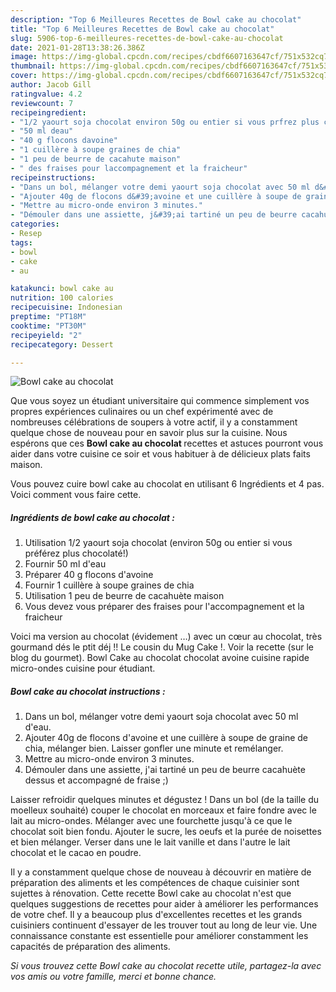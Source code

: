 ```yaml
---
description: "Top 6 Meilleures Recettes de Bowl cake au chocolat"
title: "Top 6 Meilleures Recettes de Bowl cake au chocolat"
slug: 5906-top-6-meilleures-recettes-de-bowl-cake-au-chocolat
date: 2021-01-28T13:38:26.386Z
image: https://img-global.cpcdn.com/recipes/cbdf6607163647cf/751x532cq70/bowl-cake-au-chocolat-photo-principale-de-la-recette.jpg
thumbnail: https://img-global.cpcdn.com/recipes/cbdf6607163647cf/751x532cq70/bowl-cake-au-chocolat-photo-principale-de-la-recette.jpg
cover: https://img-global.cpcdn.com/recipes/cbdf6607163647cf/751x532cq70/bowl-cake-au-chocolat-photo-principale-de-la-recette.jpg
author: Jacob Gill
ratingvalue: 4.2
reviewcount: 7
recipeingredient:
- "1/2 yaourt soja chocolat environ 50g ou entier si vous prfrez plus chocolat"
- "50 ml deau"
- "40 g flocons davoine"
- "1 cuillère à soupe graines de chia"
- "1 peu de beurre de cacahute maison"
- " des fraises pour laccompagnement et la fraicheur"
recipeinstructions:
- "Dans un bol, mélanger votre demi yaourt soja chocolat avec 50 ml d&#39;eau."
- "Ajouter 40g de flocons d&#39;avoine et une cuillère à soupe de graine de chia, mélanger bien. Laisser gonfler une minute et remélanger."
- "Mettre au micro-onde environ 3 minutes."
- "Démouler dans une assiette, j&#39;ai tartiné un peu de beurre cacahuète dessus et accompagné de fraise ;)"
categories:
- Resep
tags:
- bowl
- cake
- au

katakunci: bowl cake au 
nutrition: 100 calories
recipecuisine: Indonesian
preptime: "PT18M"
cooktime: "PT30M"
recipeyield: "2"
recipecategory: Dessert

---
```



![Bowl cake au chocolat](https://img-global.cpcdn.com/recipes/cbdf6607163647cf/751x532cq70/bowl-cake-au-chocolat-photo-principale-de-la-recette.jpg)

Que vous soyez un étudiant universitaire qui commence simplement vos propres expériences culinaires ou un chef expérimenté avec de nombreuses célébrations de soupers à votre actif, il y a constamment quelque chose de nouveau pour en savoir plus sur la cuisine. Nous espérons que ces <strong> Bowl cake au chocolat </strong> recettes et astuces pourront vous aider dans votre cuisine ce soir et vous habituer à de délicieux plats faits maison.

<!--inarticleads1-->

Vous pouvez cuire bowl cake au chocolat en utilisant 6 Ingrédients et 4 pas. Voici comment vous faire cette.

##### Ingrédients de bowl cake au chocolat :

1. Utilisation 1/2 yaourt soja chocolat (environ 50g ou entier si vous préférez plus chocolaté!)
1. Fournir 50 ml d&#39;eau
1. Préparer 40 g flocons d&#39;avoine
1. Fournir 1 cuillère à soupe graines de chia
1. Utilisation 1 peu de beurre de cacahuète maison
1. Vous devez vous préparer  des fraises pour l&#39;accompagnement et la fraicheur


Voici ma version au chocolat (évidement …) avec un cœur au chocolat, très gourmand dés le ptit déj !! Le cousin du Mug Cake !. Voir la recette (sur le blog du gourmet). Bowl Cake au chocolat chocolat avoine cuisine rapide micro-ondes cuisine pour étudiant. 

<!--inarticleads2-->

##### Bowl cake au chocolat instructions :

1. Dans un bol, mélanger votre demi yaourt soja chocolat avec 50 ml d&#39;eau.
1. Ajouter 40g de flocons d&#39;avoine et une cuillère à soupe de graine de chia, mélanger bien. Laisser gonfler une minute et remélanger.
1. Mettre au micro-onde environ 3 minutes.
1. Démouler dans une assiette, j&#39;ai tartiné un peu de beurre cacahuète dessus et accompagné de fraise ;)


Laisser refroidir quelques minutes et dégustez ! Dans un bol (de la taille du moelleux souhaité) couper le chocolat en morceaux et faire fondre avec le lait au micro-ondes. Mélanger avec une fourchette jusqu&#39;à ce que le chocolat soit bien fondu. Ajouter le sucre, les oeufs et la purée de noisettes et bien mélanger. Verser dans une le lait vanille et dans l&#39;autre le lait chocolat et le cacao en poudre. 

<!--inarticleads1-->

<p>
Il y a constamment quelque chose de nouveau à découvrir en matière de préparation des aliments et les compétences de chaque cuisinier sont sujettes à rénovation. Cette recette Bowl cake au chocolat n'est que quelques suggestions de recettes pour aider à améliorer les performances de votre chef. Il y a beaucoup plus d'excellentes recettes et les grands cuisiniers continuent d'essayer de les trouver tout au long de leur vie. Une connaissance constante est essentielle pour améliorer constamment les capacités de préparation des aliments.
</p>

<p>
<i>Si vous trouvez cette Bowl cake au chocolat recette utile, partagez-la avec vos amis ou votre famille, merci et bonne chance.</i>
</p>
